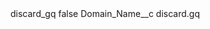 <?xml version="1.0" encoding="UTF-8"?>
<CustomMetadata xmlns="http://soap.sforce.com/2006/04/metadata" xmlns:xsi="http://www.w3.org/2001/XMLSchema-instance" xmlns:xsd="http://www.w3.org/2001/XMLSchema">
    <label>discard_gq</label>
    <protected>false</protected>
    <values>
        <field>Domain_Name__c</field>
        <value xsi:type="xsd:string">discard.gq</value>
    </values>
</CustomMetadata>
